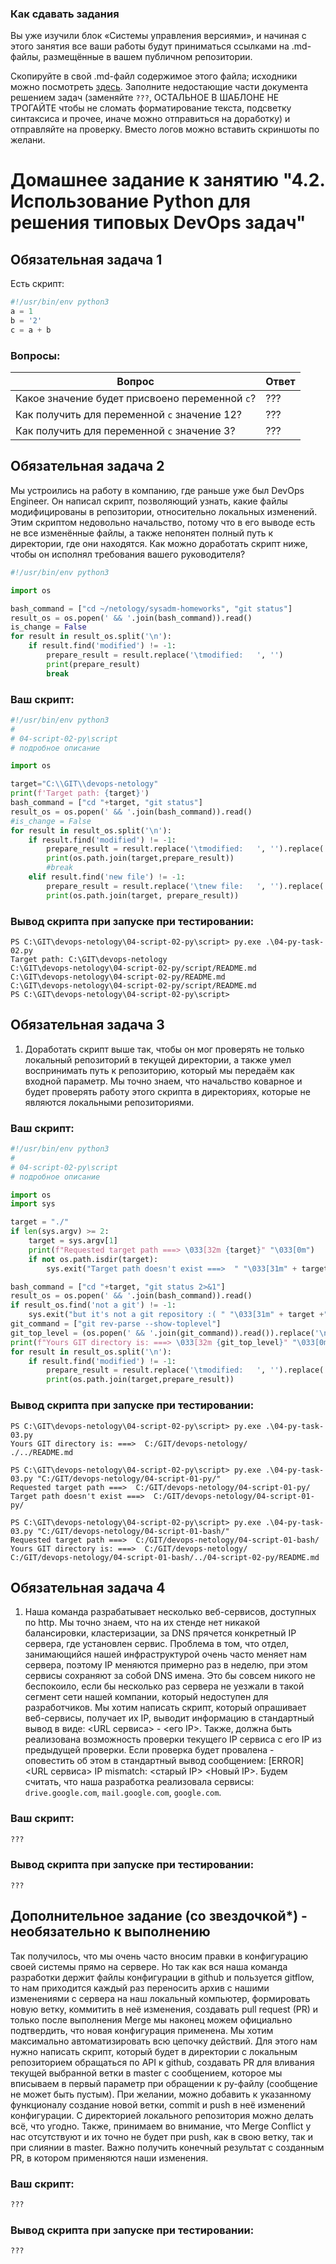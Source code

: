 ### Как сдавать задания

Вы уже изучили блок «Системы управления версиями», и начиная с этого занятия все ваши работы будут приниматься ссылками на .md-файлы, размещённые в вашем публичном репозитории.

Скопируйте в свой .md-файл содержимое этого файла; исходники можно посмотреть [здесь](https://raw.githubusercontent.com/netology-code/sysadm-homeworks/devsys10/04-script-02-py/README.md). Заполните недостающие части документа решением задач (заменяйте `???`, ОСТАЛЬНОЕ В ШАБЛОНЕ НЕ ТРОГАЙТЕ чтобы не сломать форматирование текста, подсветку синтаксиса и прочее, иначе можно отправиться на доработку) и отправляйте на проверку. Вместо логов можно вставить скриншоты по желани.

# Домашнее задание к занятию "4.2. Использование Python для решения типовых DevOps задач"

## Обязательная задача 1

Есть скрипт:
```python
#!/usr/bin/env python3
a = 1
b = '2'
c = a + b
```

### Вопросы:
| Вопрос  | Ответ |
| ------------- | ------------- |
| Какое значение будет присвоено переменной `c`?  | ???  |
| Как получить для переменной `c` значение 12?  | ???  |
| Как получить для переменной `c` значение 3?  | ???  |

## Обязательная задача 2
Мы устроились на работу в компанию, где раньше уже был DevOps Engineer. Он написал скрипт, позволяющий узнать, какие файлы модифицированы в репозитории, относительно локальных изменений. Этим скриптом недовольно начальство, потому что в его выводе есть не все изменённые файлы, а также непонятен полный путь к директории, где они находятся. Как можно доработать скрипт ниже, чтобы он исполнял требования вашего руководителя?

```python
#!/usr/bin/env python3

import os

bash_command = ["cd ~/netology/sysadm-homeworks", "git status"]
result_os = os.popen(' && '.join(bash_command)).read()
is_change = False
for result in result_os.split('\n'):
    if result.find('modified') != -1:
        prepare_result = result.replace('\tmodified:   ', '')
        print(prepare_result)
        break
```

### Ваш скрипт:
```python
#!/usr/bin/env python3
#
# 04-script-02-py\script
# подробное описание

import os

target="C:\\GIT\\devops-netology"
print(f'Target path: {target}')
bash_command = ["cd "+target, "git status"]
result_os = os.popen(' && '.join(bash_command)).read()
#is_change = False
for result in result_os.split('\n'):
    if result.find('modified') != -1:
        prepare_result = result.replace('\tmodified:   ', '').replace('#','')
        print(os.path.join(target,prepare_result))
        #break
    elif result.find('new file') != -1:
        prepare_result = result.replace('\tnew file:   ', '').replace('#','')
        print(os.path.join(target, prepare_result))
```

### Вывод скрипта при запуске при тестировании:
```
PS C:\GIT\devops-netology\04-script-02-py\script> py.exe .\04-py-task-02.py                                            
Target path: C:\GIT\devops-netology
C:\GIT\devops-netology\04-script-02-py/script/README.md
C:\GIT\devops-netology\04-script-02-py/README.md
C:\GIT\devops-netology\04-script-02-py/script/README.md
PS C:\GIT\devops-netology\04-script-02-py\script>
```

## Обязательная задача 3
1. Доработать скрипт выше так, чтобы он мог проверять не только локальный репозиторий в текущей директории, а также умел воспринимать путь к репозиторию, который мы передаём как входной параметр. Мы точно знаем, что начальство коварное и будет проверять работу этого скрипта в директориях, которые не являются локальными репозиториями.

### Ваш скрипт:
```python
#!/usr/bin/env python3
#
# 04-script-02-py\script
# подробное описание

import os
import sys

target = "./"
if len(sys.argv) >= 2:
    target = sys.argv[1]
    print(f"Requested target path ===> \033[32m {target}" "\033[0m")
    if not os.path.isdir(target):
        sys.exit("Target path doesn't exist ===>  " "\033[31m" + target +"\033[0m")

bash_command = ["cd "+target, "git status 2>&1"]
result_os = os.popen(' && '.join(bash_command)).read()
if result_os.find('not a git') != -1:
    sys.exit("but it's not a git repository :( " "\033[31m" + target +"\033[0m")
git_command = ["git rev-parse --show-toplevel"]
git_top_level = (os.popen(' && '.join(git_command)).read()).replace('\n', '/')
print(f"Yours GIT directory is: ===> \033[32m {git_top_level}" "\033[0m")
for result in result_os.split('\n'):
    if result.find('modified') != -1:
        prepare_result = result.replace('\tmodified:   ', '').replace('#','')
        print(os.path.join(target,prepare_result))
```

### Вывод скрипта при запуске при тестировании:
```
PS C:\GIT\devops-netology\04-script-02-py\script> py.exe .\04-py-task-03.py                                                 
Yours GIT directory is: ===>  C:/GIT/devops-netology/
./../README.md                                       

PS C:\GIT\devops-netology\04-script-02-py\script> py.exe .\04-py-task-03.py "C:/GIT/devops-netology/04-script-01-py/"
Requested target path ===>  C:/GIT/devops-netology/04-script-01-py/
Target path doesn't exist ===>  C:/GIT/devops-netology/04-script-01-py/

PS C:\GIT\devops-netology\04-script-02-py\script> py.exe .\04-py-task-03.py "C:/GIT/devops-netology/04-script-01-bash/"
Requested target path ===>  C:/GIT/devops-netology/04-script-01-bash/
Yours GIT directory is: ===>  C:/GIT/devops-netology/                
C:/GIT/devops-netology/04-script-01-bash/../04-script-02-py/README.md
```

## Обязательная задача 4
1. Наша команда разрабатывает несколько веб-сервисов, доступных по http. Мы точно знаем, что на их стенде нет никакой балансировки, кластеризации, за DNS прячется конкретный IP сервера, где установлен сервис. Проблема в том, что отдел, занимающийся нашей инфраструктурой очень часто меняет нам сервера, поэтому IP меняются примерно раз в неделю, при этом сервисы сохраняют за собой DNS имена. Это бы совсем никого не беспокоило, если бы несколько раз сервера не уезжали в такой сегмент сети нашей компании, который недоступен для разработчиков. Мы хотим написать скрипт, который опрашивает веб-сервисы, получает их IP, выводит информацию в стандартный вывод в виде: <URL сервиса> - <его IP>. Также, должна быть реализована возможность проверки текущего IP сервиса c его IP из предыдущей проверки. Если проверка будет провалена - оповестить об этом в стандартный вывод сообщением: [ERROR] <URL сервиса> IP mismatch: <старый IP> <Новый IP>. Будем считать, что наша разработка реализовала сервисы: `drive.google.com`, `mail.google.com`, `google.com`.

### Ваш скрипт:
```python
???
```

### Вывод скрипта при запуске при тестировании:
```
???
```

## Дополнительное задание (со звездочкой*) - необязательно к выполнению

Так получилось, что мы очень часто вносим правки в конфигурацию своей системы прямо на сервере. Но так как вся наша команда разработки держит файлы конфигурации в github и пользуется gitflow, то нам приходится каждый раз переносить архив с нашими изменениями с сервера на наш локальный компьютер, формировать новую ветку, коммитить в неё изменения, создавать pull request (PR) и только после выполнения Merge мы наконец можем официально подтвердить, что новая конфигурация применена. Мы хотим максимально автоматизировать всю цепочку действий. Для этого нам нужно написать скрипт, который будет в директории с локальным репозиторием обращаться по API к github, создавать PR для вливания текущей выбранной ветки в master с сообщением, которое мы вписываем в первый параметр при обращении к py-файлу (сообщение не может быть пустым). При желании, можно добавить к указанному функционалу создание новой ветки, commit и push в неё изменений конфигурации. С директорией локального репозитория можно делать всё, что угодно. Также, принимаем во внимание, что Merge Conflict у нас отсутствуют и их точно не будет при push, как в свою ветку, так и при слиянии в master. Важно получить конечный результат с созданным PR, в котором применяются наши изменения. 

### Ваш скрипт:
```python
???
```

### Вывод скрипта при запуске при тестировании:
```
???
```
